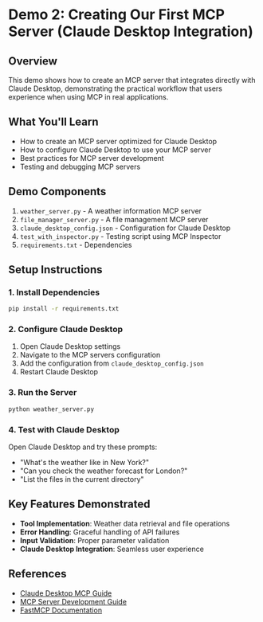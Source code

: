 # Demo 2: Creating Our First MCP Server (Claude Desktop Integration)

## Overview

This demo shows how to create an MCP server that integrates directly with Claude Desktop, demonstrating the practical workflow that users experience when using MCP in real applications.

## What You'll Learn

- How to create an MCP server optimized for Claude Desktop
- How to configure Claude Desktop to use your MCP server
- Best practices for MCP server development
- Testing and debugging MCP servers

## Demo Components

1. `weather_server.py` - A weather information MCP server
2. `file_manager_server.py` - A file management MCP server  
3. `claude_desktop_config.json` - Configuration for Claude Desktop
4. `test_with_inspector.py` - Testing script using MCP Inspector
5. `requirements.txt` - Dependencies

## Setup Instructions

### 1. Install Dependencies
```bash
pip install -r requirements.txt
```

### 2. Configure Claude Desktop

1. Open Claude Desktop settings
2. Navigate to the MCP servers configuration
3. Add the configuration from `claude_desktop_config.json`
4. Restart Claude Desktop

### 3. Run the Server
```bash
python weather_server.py
```

### 4. Test with Claude Desktop

Open Claude Desktop and try these prompts:
- "What's the weather like in New York?"
- "Can you check the weather forecast for London?"
- "List the files in the current directory"

## Key Features Demonstrated

- **Tool Implementation**: Weather data retrieval and file operations
- **Error Handling**: Graceful handling of API failures
- **Input Validation**: Proper parameter validation
- **Claude Desktop Integration**: Seamless user experience

## References

- [Claude Desktop MCP Guide](https://claude.ai/docs/mcp)
- [MCP Server Development Guide](https://modelcontextprotocol.io/docs/concepts/servers)
- [FastMCP Documentation](https://github.com/modelcontextprotocol/python-sdk)
